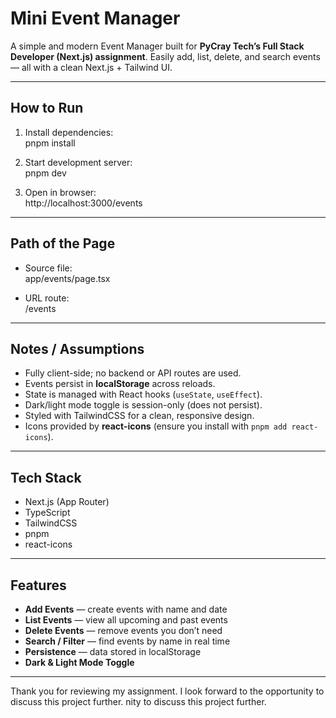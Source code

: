 
#  Mini Event Manager

A simple and modern Event Manager built for **PyCray Tech’s Full Stack Developer (Next.js) assignment**. Easily add, list, delete, and search events — all with a clean Next.js + Tailwind UI.

---

##  How to Run

1. Install dependencies:  
pnpm install

2. Start development server:  
pnpm dev

3. Open in browser:  
http://localhost:3000/events

---

## Path of the Page

- Source file:  
app/events/page.tsx

- URL route:  
/events

---

## Notes / Assumptions

- Fully client-side; no backend or API routes are used.  
- Events persist in **localStorage** across reloads.  
- State is managed with React hooks (`useState`, `useEffect`).  
- Dark/light mode toggle is session-only (does not persist).  
- Styled with TailwindCSS for a clean, responsive design.  
- Icons provided by **react-icons** (ensure you install with `pnpm add react-icons`).  

---

## Tech Stack

- Next.js (App Router)  
- TypeScript  
- TailwindCSS  
- pnpm  
- react-icons  

---

## Features

- **Add Events** — create events with name and date  
- **List Events** — view all upcoming and past events  
- **Delete Events** — remove events you don’t need  
- **Search / Filter** — find events by name in real time  
- **Persistence** — data stored in localStorage  
- **Dark & Light Mode Toggle**  

---

Thank you for reviewing my assignment. I look forward to the opportunity to discuss this project further. nity to discuss this project further.
